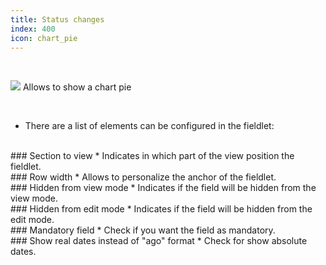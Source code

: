 ```yaml
---
title: Status changes
index: 400
icon: chart_pie
---
```


    
<br />

<img src="/static/images/icons/chart_pie.png" /> Allows to show a chart pie

<br />

* There are a list of elements can be configured in the fieldlet:

<br />
### Section to view
* Indicates in which part of the view position the fieldlet.

<br />
### Row width
* Allows to personalize the anchor of the fieldlet.

<br />
### Hidden from view mode
* Indicates if the field will be hidden from the view mode.

<br />
### Hidden from edit mode
* Indicates if the field will be hidden from the edit mode.

<br />
### Mandatory field
* Check if you want the field as mandatory.

<br />
### Show real dates instead of "ago" format
* Check for show absolute dates.
